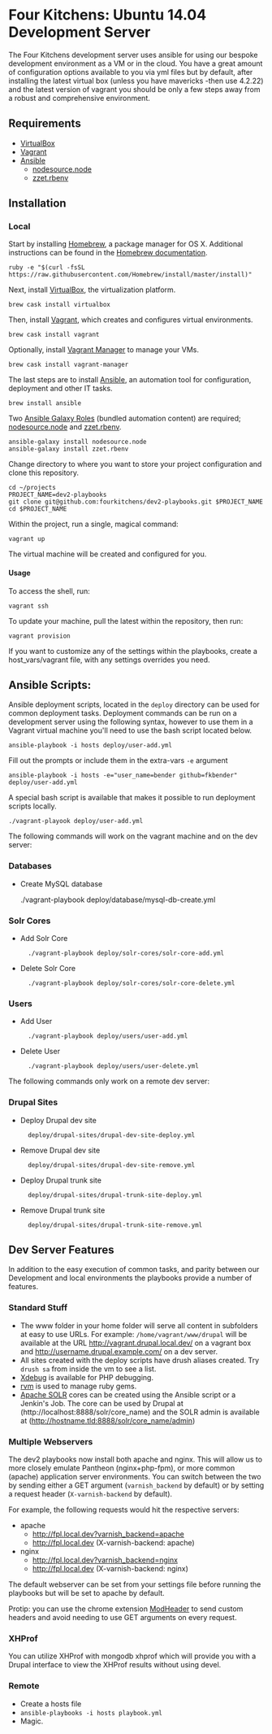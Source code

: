 # Four Kitchens: Ubuntu 14.04 Development Server

The Four Kitchens development server uses ansible for using our bespoke development environment as a VM or in the cloud. You have a great amount of configuration options available to you via yml files but by default, after installing the latest virtual box (unless you have mavericks -then use 4.2.22) and the latest version of vagrant you should be only a few steps away from a robust and comprehensive environment.

## Requirements

* [VirtualBox](https://www.virtualbox.org/wiki/Downloads)
* [Vagrant](http://downloads.vagrantup.com/)
* [Ansible](http://docs.ansible.com/)
    * [nodesource.node](https://github.com/nodesource/ansible-nodejs-role)
    * [zzet.rbenv](https://galaxy.ansible.com/list#/roles/102)

## Installation

### Local

Start by installing [Homebrew](http://brew.sh/), a package manager for OS X. Additional instructions can be found in the [Homebrew documentation](https://github.com/Homebrew/homebrew/tree/master/share/doc/homebrew#readme).

    ruby -e "$(curl -fsSL https://raw.githubusercontent.com/Homebrew/install/master/install)"

Next, install [VirtualBox](https://www.virtualbox.org/wiki/Downloads), the virtualization platform.

    brew cask install virtualbox

Then, install [Vagrant](http://downloads.vagrantup.com/), which creates and configures virtual environments.

    brew cask install vagrant

Optionally, install [Vagrant Manager](http://vagrantmanager.com/) to manage your VMs.

    brew cask install vagrant-manager

The last steps are to install [Ansible](http://docs.ansible.com/intro_installation.html), an automation tool for configuration, deployment and other IT tasks.

    brew install ansible

Two [Ansible Galaxy Roles](https://galaxy.ansible.com/intro) (bundled automation content) are required; [nodesource.node](https://github.com/nodesource/ansible-nodejs-role) and  [zzet.rbenv](https://galaxy.ansible.com/list#/roles/102).

    ansible-galaxy install nodesource.node
    ansible-galaxy install zzet.rbenv

Change directory to where you want to store your project configuration and clone this repository.

    cd ~/projects
    PROJECT_NAME=dev2-playbooks
    git clone git@github.com:fourkitchens/dev2-playbooks.git $PROJECT_NAME
    cd $PROJECT_NAME

Within the project, run a single, magical command:

    vagrant up

The virtual machine will be created and configured for you.

#### Usage

To access the shell, run:

    vagrant ssh

To update your machine, pull the latest within the repository, then run:

    vagrant provision

If you want to customize any of the settings within the playbooks, create a host_vars/vagrant file, with any settings overrides you need.

Ansible Scripts:
--

Ansible deployment scripts, located in the ```deploy``` directory can be used for common deployment tasks. Deployment commands can be run on a development server using the following syntax, however to use them in a Vagrant virtual machine you'll need to use the bash script located below.

    ansible-playbook -i hosts deploy/user-add.yml

Fill out the prompts or include them in the extra-vars ```-e``` argument

    ansible-playbook -i hosts -e="user_name=bender github=fkbender" deploy/user-add.yml

A special bash script is available that makes it possible to run deployment scripts locally.

    ./vagrant-playook deploy/user-add.yml

The following commands will work on the vagrant machine and on the dev server:

### Databases
- Create MySQL database

    ./vagrant-playbook deploy/database/mysql-db-create.yml

### Solr Cores

- Add Solr Core  

        ./vagrant-playbook deploy/solr-cores/solr-core-add.yml

- Delete Solr Core  

        ./vagrant-playbook deploy/solr-cores/solr-core-delete.yml

### Users

- Add User

        ./vagrant-playbook deploy/users/user-add.yml

- Delete User

        ./vagrant-playbook deploy/users/user-delete.yml

The following commands only work on a remote dev server:

### Drupal Sites

- Deploy Drupal dev site

        deploy/drupal-sites/drupal-dev-site-deploy.yml

- Remove Drupal dev site

        deploy/drupal-sites/drupal-dev-site-remove.yml

- Deploy Drupal trunk site

        deploy/drupal-sites/drupal-trunk-site-deploy.yml

- Remove Drupal trunk site

        deploy/drupal-sites/drupal-trunk-site-remove.yml

Dev Server Features
--
In addition to the easy execution of common tasks, and parity between our Development and local environments the playbooks provide a number of features.

### Standard Stuff
* The www folder in your home folder will serve all content in subfolders at easy to use URLs. For example: ```/home/vagrant/www/drupal``` will be available at the URL http://vagrant.drupal.local.dev/ on a vagrant box and http://username.drupal.example.com/ on a dev server.
* All sites created with the deploy scripts have drush aliases created. Try ```drush sa``` from inside the vm to see a list.
* [Xdebug](http://xdebug.org/) is available for PHP debugging.
* [rvm](http://rvm.io/) is used to manage ruby gems.
* [Apache SOLR](https://lucene.apache.org/solr/index.html) cores can be created using the Ansible script or a Jenkin's Job. The core can be used by Drupal at (http://localhost:8888/solr/core_name) and the SOLR admin is available at (http://hostname.tld:8888/solr/core_name/admin)

### Multiple Webservers

The dev2 playbooks now install both apache and nginx. This will allow us to more closely emulate Pantheon (nginx+php-fpm), or more common (apache) application server environments. You can switch between the two by sending either a GET argument (``varnish_backend`` by default) or by setting a request header (``X-varnish-backend`` by default).

For example, the following requests would hit the respective servers:

* apache
    * http://fpl.local.dev?varnish_backend=apache
    * http://fpl.local.dev (X-varnish-backend: apache)
* nginx
    * http://fpl.local.dev?varnish_backend=nginx
    * http://fpl.local.dev (X-varnish-backend: nginx)

The default webserver can be set from your settings file before running the playbooks but will be set to apache by default.

Protip: you can use the chrome extension [ModHeader](https://chrome.google.com/webstore/detail/modheader/idgpnmonknjnojddfkpgkljpfnnfcklj) to send custom headers and avoid needing to use GET arguments on every request.

### XHProf

You can utilize XHProf with mongodb xhprof which will provide you with a Drupal interface to view the XHProf results without using devel.

### Remote

* Create a hosts file
* `ansible-playbooks -i hosts playbook.yml`
* Magic.
